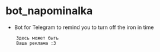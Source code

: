 # bot_napominalka
- Bot for Telegram to remind you to turn off the iron in time
```
    Здесь может быть
    Ваша реклама :3
```
